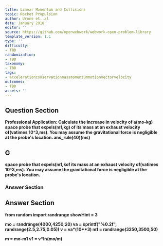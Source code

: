 ```yaml
---
title: Linear Momentum and Collisions
topic: Rocket Propulsion
author: Urone et. al
date: January 2018
editor: ''
source: https://github.com/openwebwork/webwork-open-problem-library
template_version: 1.1
type: ''
difficulty:
- TBD
randomization:
- TBD
taxonomy:
- TBD
tags:
- accelerationconservationmassmomentummotionvectorvelocity
outcomes:
- TBD
assets: ''
---
```


## Question Section 

<b>
<b>Professional Application:<b> Calculate the increase in velocity of a(mo-kg) space probe that expels(m1,kg) of its mass at an exhaust velocity of(vatimes 10^3,ms). You may assume the gravitational force is negligible at the probe's location.
ans_rule(40)(ms)

## G
space probe that expels(m1,kof its mass at an exhaust velocity of(vatimes 10^3,ms). You may assume the gravitational force is negligible at the probe's location.
### Answer Section


## Answer Section

from random import randrange
showHint = 3

mo = randrange(4000,4250,20)
va = sprintf("%0.2f", randrange(2.5,2.75,0.05))
v = va*(10**3)
m1 = randrange(3250,3500,50)

m = mo-m1
v1 = v*ln(mo/m)